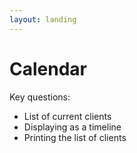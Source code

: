 ```yaml
---
layout: landing
---
```


# Calendar

Key questions:

* List of current clients&#x20;
* Displaying as a timeline
* Printing the list of clients
